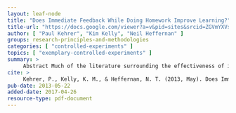 ```yaml
---
layout: leaf-node
title: "Does Immediate Feedback While Doing Homework Improve Learning?"
title-url: "https://docs.google.com/viewer?a=v&pid=sites&srcid=ZGVmYXVsdGRvbWFpbnxraW1rZWxseTkxNXxneDpjMDE1ZDJiOWYyZjYyNTM"
author: [ "Paul Kehrer", "Kim Kelly", "Neil Heffernan" ]
groups: research-principles-and-methodologies
categories: [ "controlled-experiments" ]
topics: [ "exemplary-controlled-experiments" ]
summary: >
     Abstract Much of the literature surrounding the effectiveness of intelligent tutoring systems has focused on the type of feedback students receive. Current research suggests that the timing of feedback also plays a role in improved learning. Some researchers have shown that delaying feedback might lead to a ?desirable difficulty?, where students? performance while practicing is lower, but they in fact learn more. Others using Cognitive Tutors have suggested delaying feedback is bad, but those students were using a system that gave detailed assistance. Many web-based homework systems give only correctness feedback (e.g. web- assign). Should such systems give immediate feedback or might it be better for that feedback to be delayed? It is hypothesized that immediate feedback will lead to better learning than delayed feedback. In a randomized controlled crossover-?within-subjects? design, 61 seventh grade math students participated. In one condition students received correctness feedback immediately, while doing their homework, while in the other condition, the exact same feedback was delayed, to when they checked their homework the next day in class. The results show that when given feedback immediately students learned more than when receiving the same feedback delayed.
cite: >
     Kehrer, P., Kelly, K. M., & Heffernan, N. T. (2013, May). Does Immediate Feedback While Doing Homework Improve Learning?. In FLAIRS Conference.
pub-date: 2013-05-22
added-date: 2017-04-26
resource-type: pdf-document
---
```

